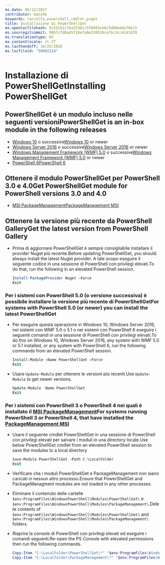 ```yaml
---
ms.date: 06/12/2017
contributor: manikb
keywords: raccolta,powershell,cmdlet,psget
title: Installazione di PowerShellGet
ms.openlocfilehash: 5c51cb1c7ea2538cc5f8503ce6c5d80edda70e15
ms.sourcegitcommit: 98b7cfd8ad5718efa8e320526ca76c3cc4141d78
ms.translationtype: HT
ms.contentlocale: it-IT
ms.lasthandoff: 10/25/2018
ms.locfileid: "50002224"
---
```

# <a name="installing-powershellget"></a><span data-ttu-id="0bdb6-103">Installazione di PowerShellGet</span><span class="sxs-lookup"><span data-stu-id="0bdb6-103">Installing PowerShellGet</span></span>

## <a name="powershellget-is-an-in-box-module-in-the-following-releases"></a><span data-ttu-id="0bdb6-104">PowerShellGet è un modulo incluso nelle seguenti versioni</span><span class="sxs-lookup"><span data-stu-id="0bdb6-104">PowerShellGet is an in-box module in the following releases</span></span>

- <span data-ttu-id="0bdb6-105">[Windows 10](https://www.microsoft.com/windows) o successive</span><span class="sxs-lookup"><span data-stu-id="0bdb6-105">[Windows 10](https://www.microsoft.com/windows) or newer</span></span>
- <span data-ttu-id="0bdb6-106">[Windows Server 2016](/windows-server/windows-server) o successive</span><span class="sxs-lookup"><span data-stu-id="0bdb6-106">[Windows Server 2016](/windows-server/windows-server) or newer</span></span>
- <span data-ttu-id="0bdb6-107">[Windows Management Framework (WMF) 5.0](https://www.microsoft.com/download/details.aspx?id=50395) o successive</span><span class="sxs-lookup"><span data-stu-id="0bdb6-107">[Windows Management Framework (WMF) 5.0](https://www.microsoft.com/download/details.aspx?id=50395) or newer</span></span>
- [<span data-ttu-id="0bdb6-108">PowerShell 6</span><span class="sxs-lookup"><span data-stu-id="0bdb6-108">PowerShell 6</span></span>](https://github.com/PowerShell/PowerShell/releases)

## <a name="get-powershellget-module-for-powershell-versions-30-and-40"></a><span data-ttu-id="0bdb6-109">Ottenere il modulo PowerShellGet per PowerShell 3.0 e 4.0</span><span class="sxs-lookup"><span data-stu-id="0bdb6-109">Get PowerShellGet module for PowerShell versions 3.0 and 4.0</span></span>

- [<span data-ttu-id="0bdb6-110">MSI PackageManagement</span><span class="sxs-lookup"><span data-stu-id="0bdb6-110">PackageManagement MSI</span></span>](https://www.microsoft.com/download/details.aspx?id=51451)

## <a name="get-the-latest-version-from-powershell-gallery"></a><span data-ttu-id="0bdb6-111">Ottenere la versione più recente da PowerShell Gallery</span><span class="sxs-lookup"><span data-stu-id="0bdb6-111">Get the latest version from PowerShell Gallery</span></span>

- <span data-ttu-id="0bdb6-112">Prima di aggiornare PowerShellGet è sempre consigliabile installare il provider Nuget più recente.</span><span class="sxs-lookup"><span data-stu-id="0bdb6-112">Before updating PowerShellGet, you should always install the latest Nuget provider.</span></span> <span data-ttu-id="0bdb6-113">A tale scopo eseguire il seguente codice in una sessione di PowerShell con privilegi elevati.</span><span class="sxs-lookup"><span data-stu-id="0bdb6-113">To do that, run the following in an elevated PowerShell session.</span></span>

  ```powershell
  Install-PackageProvider Nuget –Force
  Exit
  ```

### <a name="for-systems-with-powershell-50-or-newer-you-can-install-the-latest-powershellget"></a><span data-ttu-id="0bdb6-114">Per i sistemi con PowerShell 5.0 (o versione successiva) è possibile installare la versione più recente di PowerShellGet</span><span class="sxs-lookup"><span data-stu-id="0bdb6-114">For systems with PowerShell 5.0 (or newer) you can install the latest PowerShellGet</span></span>

- <span data-ttu-id="0bdb6-115">Per eseguire questa operazione in Windows 10, Windows Server 2016, nei sistemi con WMF 5.0 o 5.1 o nei sistemi con PowerShell 6 eseguire i seguenti comandi in una sessione di PowerShell con privilegi elevati.</span><span class="sxs-lookup"><span data-stu-id="0bdb6-115">To do this on Windows 10, Windows Server 2016, any system with WMF 5.0 or 5.1 installed, or any system with PowerShell 6, run the following commands from an elevated PowerShell session.</span></span>

  ```powershell
  Install-Module –Name PowerShellGet –Force
  Exit
  ```

- <span data-ttu-id="0bdb6-116">Usare `Update-Module` per ottenere le versioni più recenti.</span><span class="sxs-lookup"><span data-stu-id="0bdb6-116">Use `Update-Module` to get newer versions.</span></span>

  ```powershell
  Update-Module -Name PowerShellGet
  Exit
  ```

### <a name="for-systems-running-powershell-3-or-powershell-4-that-have-installed-the-packagemanagement-msihttpswwwmicrosoftcomdownloaddetailsaspxid51451"></a><span data-ttu-id="0bdb6-117">Per i sistemi con PowerShell 3 o PowerShell 4 nei quali è installato il [MSI PackageManagement](https://www.microsoft.com/download/details.aspx?id=51451)</span><span class="sxs-lookup"><span data-stu-id="0bdb6-117">For systems running PowerShell 3 or PowerShell 4, that have installed the [PackageManagement MSI](https://www.microsoft.com/download/details.aspx?id=51451)</span></span>

- <span data-ttu-id="0bdb6-118">Usare il seguente cmdlet PowerShellGet in una sessione di PowerShell con privilegi elevati per salvare i moduli in una directory locale.</span><span class="sxs-lookup"><span data-stu-id="0bdb6-118">Use below PowerShellGet cmdlet from an elevated PowerShell session to save the modules to a local directory</span></span>

  ```powershell
  Save-Module PowerShellGet -Path C:\LocalFolder
  Exit
  ```

- <span data-ttu-id="0bdb6-119">Verificare che i moduli PowerShellGet e PackageManagement non siano caricati in nessun altro processo.</span><span class="sxs-lookup"><span data-stu-id="0bdb6-119">Ensure that PowerShellGet and PackageManagment modules are not loaded in any other processes.</span></span>
- <span data-ttu-id="0bdb6-120">Eliminare il contenuto delle cartelle `$env:ProgramFiles\WindowsPowerShell\Modules\PowerShellGet\` e `$env:ProgramFiles\WindowsPowerShell\Modules\PackageManagement\`.</span><span class="sxs-lookup"><span data-stu-id="0bdb6-120">Delete contents of `$env:ProgramFiles\WindowsPowerShell\Modules\PowerShellGet\` and  `$env:ProgramFiles\WindowsPowerShell\Modules\PackageManagement\` folders.</span></span>
- <span data-ttu-id="0bdb6-121">Riaprire la console di PowerShell con privilegi elevati ed eseguire i comandi seguenti.</span><span class="sxs-lookup"><span data-stu-id="0bdb6-121">Re-open the PS Console with elevated permissions then run the following commands.</span></span>

  ```powershell
  Copy-Item "C:\LocalFolder\PowerShellGet\*" "$env:ProgramFiles\WindowsPowerShell\Modules\PowerShellGet\" -Recurse -Force
  Copy-Item "C:\LocalFolder\PackageManagement\*" "$env:ProgramFiles\WindowsPowerShell\Modules\PackageManagement\" -Recurse -Force
  ```
